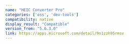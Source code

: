 ```yaml
---
name: "HEIC Converter Pro"
categories: ['oss', 'dev-tools']
compatibility: native
display_result: "Compatible"
version_from: "5.6.3.0"
link: https://apps.microsoft.com/detail/9n1zzh95rmsv
---
```

